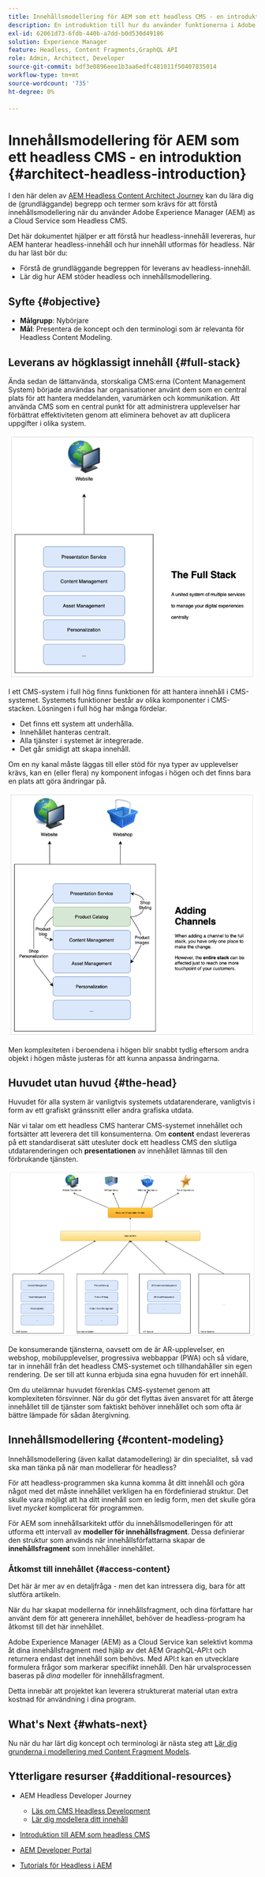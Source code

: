 ```yaml
---
title: Innehållsmodellering för AEM som ett headless CMS - en introduktion
description: En introduktion till hur du använder funktionerna i Adobe Experience Manager as a Cloud Service som Headless CMS för att utforma innehåll för ditt projekt.
exl-id: 62061d73-6fdb-440b-a7dd-b0d530d49186
solution: Experience Manager
feature: Headless, Content Fragments,GraphQL API
role: Admin, Architect, Developer
source-git-commit: bdf3e0896eee1b3aa6edfc481011f50407835014
workflow-type: tm+mt
source-wordcount: '735'
ht-degree: 0%

---
```


# Innehållsmodellering för AEM som ett headless CMS - en introduktion {#architect-headless-introduction}

I den här delen av [AEM Headless Content Architect Journey](overview.md) kan du lära dig de (grundläggande) begrepp och termer som krävs för att förstå innehållsmodellering när du använder Adobe Experience Manager (AEM) as a Cloud Service som Headless CMS.

Det här dokumentet hjälper er att förstå hur headless-innehåll levereras, hur AEM hanterar headless-innehåll och hur innehåll utformas för headless. När du har läst bör du:

* Förstå de grundläggande begreppen för leverans av headless-innehåll.
* Lär dig hur AEM stöder headless och innehållsmodellering.

## Syfte {#objective}

* **Målgrupp**: Nybörjare
* **Mål**: Presentera de koncept och den terminologi som är relevanta för Headless Content Modeling.

## Leverans av högklassigt innehåll {#full-stack}

Ända sedan de lättanvända, storskaliga CMS:erna (Content Management System) började användas har organisationer använt dem som en central plats för att hantera meddelanden, varumärken och kommunikation. Att använda CMS som en central punkt för att administrera upplevelser har förbättrat effektiviteten genom att eliminera behovet av att duplicera uppgifter i olika system.

![Klassisk CMS i full hög](/help/journey-headless/developer/assets/full-stack.png)

I ett CMS-system i full hög finns funktionen för att hantera innehåll i CMS-systemet. Systemets funktioner består av olika komponenter i CMS-stacken. Lösningen i full hög har många fördelar.

* Det finns ett system att underhålla.
* Innehållet hanteras centralt.
* Alla tjänster i systemet är integrerade.
* Det går smidigt att skapa innehåll.

Om en ny kanal måste läggas till eller stöd för nya typer av upplevelser krävs, kan en (eller flera) ny komponent infogas i högen och det finns bara en plats att göra ändringar på.

![Lägger till en ny kanal i högen](/help/journey-headless/developer/assets/adding-channel.png)

Men komplexiteten i beroendena i högen blir snabbt tydlig eftersom andra objekt i högen måste justeras för att kunna anpassa ändringarna.

## Huvudet utan huvud {#the-head}

Huvudet för alla system är vanligtvis systemets utdatarenderare, vanligtvis i form av ett grafiskt gränssnitt eller andra grafiska utdata.

När vi talar om ett headless CMS hanterar CMS-systemet innehållet och fortsätter att leverera det till konsumenterna. Om **content** endast levereras på ett standardiserat sätt utesluter dock ett headless CMS den slutliga utdatarenderingen och **presentationen** av innehållet lämnas till den förbrukande tjänsten.

![Headless CMS](/help/journey-headless/developer/assets/headless-cms.png)

De konsumerande tjänsterna, oavsett om de är AR-upplevelser, en webshop, mobilupplevelser, progressiva webbappar (PWA) och så vidare, tar in innehåll från det headless CMS-systemet och tillhandahåller sin egen rendering. De ser till att kunna erbjuda sina egna huvuden för ert innehåll.

Om du utelämnar huvudet förenklas CMS-systemet genom att komplexiteten försvinner. När du gör det flyttas även ansvaret för att återge innehållet till de tjänster som faktiskt behöver innehållet och som ofta är bättre lämpade för sådan återgivning.

## Innehållsmodellering {#content-modeling}

Innehållsmodellering (även kallat datamodellering) är din specialitet, så vad ska man tänka på när man modellerar för headless?

För att headless-programmen ska kunna komma åt ditt innehåll och göra något med det måste innehållet verkligen ha en fördefinierad struktur. Det skulle vara möjligt att ha ditt innehåll som en ledig form, men det skulle göra livet *mycket* komplicerat för programmen.

För AEM som innehållsarkitekt utför du innehållsmodelleringen för att utforma ett intervall av **modeller för innehållsfragment**. Dessa definierar den struktur som används när innehållsförfattarna skapar de **innehållsfragment** som innehåller innehållet.

### Åtkomst till innehållet {#access-content}

Det här är mer av en detaljfråga - men det kan intressera dig, bara för att slutföra artikeln.

När du har skapat modellerna för innehållsfragment, och dina författare har använt dem för att generera innehållet, behöver de headless-program ha åtkomst till det här innehållet.

Adobe Experience Manager (AEM) as a Cloud Service kan selektivt komma åt dina innehållsfragment med hjälp av det AEM GraphQL-API:t och returnera endast det innehåll som behövs. Med API:t kan en utvecklare formulera frågor som markerar specifikt innehåll. Den här urvalsprocessen baseras på *dina* modeller för innehållsfragment.

Detta innebär att projektet kan leverera strukturerat material utan extra kostnad för användning i dina program.

## What&#39;s Next {#whats-next}

Nu när du har lärt dig koncept och terminologi är nästa steg att [Lär dig grunderna i modellering med Content Fragment Models](basics.md).

## Ytterligare resurser {#additional-resources}

* AEM Headless Developer Journey
   * [Läs om CMS Headless Development](/help/journey-headless/developer/learn-about.md)
   * [Lär dig modellera ditt innehåll](/help/journey-headless/developer/model-your-content.md)

* [Introduktion till AEM som headless CMS](/help/headless/introduction.md)

* [AEM Developer Portal](https://experienceleague.adobe.com/landing/experience-manager/headless/developer.html?lang=sv-SE)

* [Tutorials för Headless i AEM](https://experienceleague.adobe.com/docs/experience-manager-learn/getting-started-with-aem-headless/overview.html?lang=sv-SE)
